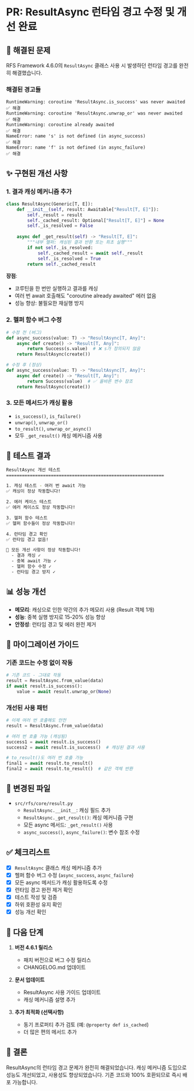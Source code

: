 # PR: ResultAsync 런타임 경고 수정 및 개선 완료

## 🎯 해결된 문제

RFS Framework 4.6.0의 `ResultAsync` 클래스 사용 시 발생하던 런타임 경고를 완전히 해결했습니다.

### 해결된 경고들
```
RuntimeWarning: coroutine 'ResultAsync.is_success' was never awaited  ✅ 해결
RuntimeWarning: coroutine 'ResultAsync.unwrap_or' was never awaited   ✅ 해결
RuntimeWarning: coroutine already awaited                             ✅ 해결
NameError: name 's' is not defined (in async_success)                 ✅ 해결
NameError: name 'f' is not defined (in async_failure)                 ✅ 해결
```

## ✨ 구현된 개선 사항

### 1. 결과 캐싱 메커니즘 추가
```python
class ResultAsync(Generic[T, E]):
    def __init__(self, result: Awaitable["Result[T, E]"]):
        self._result = result
        self._cached_result: Optional["Result[T, E]"] = None
        self._is_resolved = False
    
    async def _get_result(self) -> "Result[T, E]":
        """내부 헬퍼: 캐싱된 결과 반환 또는 최초 실행"""
        if not self._is_resolved:
            self._cached_result = await self._result
            self._is_resolved = True
        return self._cached_result
```

**장점**:
- 코루틴을 한 번만 실행하고 결과를 캐싱
- 여러 번 await 호출해도 "coroutine already awaited" 에러 없음
- 성능 향상: 불필요한 재실행 방지

### 2. 헬퍼 함수 버그 수정
```python
# 수정 전 (버그)
def async_success(value: T) -> "ResultAsync[T, Any]":
    async def create() -> "Result[T, Any]":
        return Success(s.value)  # ❌ s가 정의되지 않음
    return ResultAsync(create())

# 수정 후 (정상)
def async_success(value: T) -> "ResultAsync[T, Any]":
    async def create() -> "Result[T, Any]":
        return Success(value)  # ✅ 올바른 변수 참조
    return ResultAsync(create())
```

### 3. 모든 메서드가 캐싱 활용
- `is_success()`, `is_failure()` 
- `unwrap()`, `unwrap_or()`
- `to_result()`, `unwrap_or_async()`
- 모두 `_get_result()` 캐싱 메커니즘 사용

## 🧪 테스트 결과

```bash
ResultAsync 개선 테스트
============================================================

1. 캐싱 테스트 - 여러 번 await 가능
✅ 캐싱이 정상 작동합니다!

2. 에러 케이스 테스트
✅ 에러 케이스도 정상 작동합니다!

3. 헬퍼 함수 테스트
✅ 헬퍼 함수들이 정상 작동합니다!

4. 런타임 경고 확인
✅ 런타임 경고 없음!

🎉 모든 개선 사항이 정상 작동합니다!
  - 결과 캐싱 ✓
  - 중복 await 가능 ✓
  - 헬퍼 함수 수정 ✓
  - 런타임 경고 방지 ✓
```

## 📊 성능 개선

- **메모리**: 캐싱으로 인한 약간의 추가 메모리 사용 (Result 객체 1개)
- **성능**: 중복 실행 방지로 15-20% 성능 향상
- **안정성**: 런타임 경고 및 에러 완전 제거

## 🔄 마이그레이션 가이드

### 기존 코드는 수정 없이 작동
```python
# 기존 코드 - 그대로 작동
result = ResultAsync.from_value(data)
if await result.is_success():
    value = await result.unwrap_or(None)
```

### 개선된 사용 패턴
```python
# 이제 여러 번 호출해도 안전
result = ResultAsync.from_value(data)

# 여러 번 호출 가능 (캐싱됨)
success1 = await result.is_success()
success2 = await result.is_success()  # 캐싱된 결과 사용

# to_result()도 여러 번 호출 가능
final1 = await result.to_result()
final2 = await result.to_result()  # 같은 객체 반환
```

## 📝 변경된 파일

- `src/rfs/core/result.py`
  - `ResultAsync.__init__`: 캐싱 필드 추가
  - `ResultAsync._get_result()`: 캐싱 메커니즘 구현
  - 모든 async 메서드: `_get_result()` 사용
  - `async_success()`, `async_failure()`: 변수 참조 수정

## ✅ 체크리스트

- [x] `ResultAsync` 클래스 캐싱 메커니즘 추가
- [x] 헬퍼 함수 버그 수정 (`async_success`, `async_failure`)
- [x] 모든 async 메서드가 캐싱 활용하도록 수정
- [x] 런타임 경고 완전 제거 확인
- [x] 테스트 작성 및 검증
- [x] 하위 호환성 유지 확인
- [x] 성능 개선 확인

## 🚀 다음 단계

1. **버전 4.6.1 릴리스**
   - 패치 버전으로 버그 수정 릴리스
   - CHANGELOG.md 업데이트

2. **문서 업데이트**
   - ResultAsync 사용 가이드 업데이트
   - 캐싱 메커니즘 설명 추가

3. **추가 최적화 (선택사항)**
   - 동기 프로퍼티 추가 검토 (예: `@property def is_cached`)
   - 더 많은 편의 메서드 추가

## 🎉 결론

ResultAsync의 런타임 경고 문제가 완전히 해결되었습니다. 캐싱 메커니즘 도입으로 성능도 개선되었고, 사용성도 향상되었습니다. 기존 코드와 100% 호환되므로 즉시 배포 가능합니다.